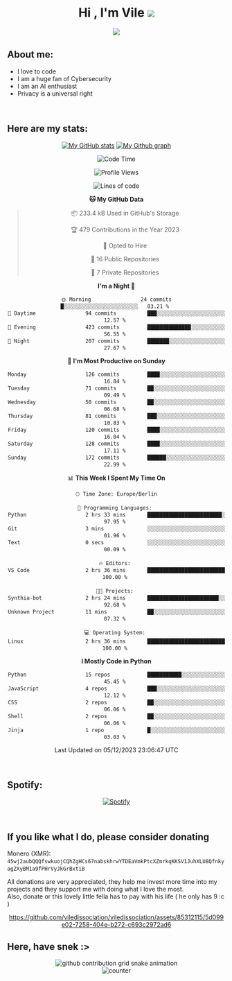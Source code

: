 <h1 align="center">Hi , I'm Vile <img src="https://media.giphy.com/media/hvRJCLFzcasrR4ia7z/giphy.gif" width="35"></h1>
<p align="center">
  <a href="https://github.com/viledissociation"><img src="https://readme-typing-svg.demolab.com?font=Roboto+Mono&weight=300&size=28&duration=4000&pause=100&color=C109F7&center=true&vCenter=true&width=580&height=127&lines=I'm+a+programmer;I'm+an+AI+enthusiast;I'm+a+big+fan+of+Neural+Networks;I'm+interested+in+Computer+Science;I+love+Cybersecurity;By+the+way+I+use+Arch+%F0%9F%92%80"></a>
</p>

## About me:

- I love to code
- I am a huge fan of Cybersecurity
- I am an AI enthusiast
- Privacy is a universal right

<br>

## Here are my stats:

<div align="center">
    
 [![My GitHub stats](https://github-readme-stats.vercel.app/api?username=viledissociation&count_private=true&show_icons=true&theme=radical)](https://github.com/viledissociation)
 [![My Github graph](http://github-profile-summary-cards.vercel.app/api/cards/profile-details?username=viledissociation&theme=radical)](https://github.com/viledissociation)

<!--START_SECTION:waka-->
![Code Time](http://img.shields.io/badge/Code%20Time-171%20hrs%2058%20mins-blue)

![Profile Views](http://img.shields.io/badge/Profile%20Views-0-blue)

![Lines of code](https://img.shields.io/badge/From%20Hello%20World%20I%27ve%20Written-64.7%20thousand%20lines%20of%20code-blue)

**🐱 My GitHub Data** 

> 📦 233.4 kB Used in GitHub's Storage 
 > 
> 🏆 479 Contributions in the Year 2023
 > 
> 💼 Opted to Hire
 > 
> 📜 16 Public Repositories 
 > 
> 🔑 7 Private Repositories 
 > 
**I'm a Night 🦉** 

```text
🌞 Morning                24 commits          █░░░░░░░░░░░░░░░░░░░░░░░░   03.21 % 
🌆 Daytime                94 commits          ███░░░░░░░░░░░░░░░░░░░░░░   12.57 % 
🌃 Evening                423 commits         ██████████████░░░░░░░░░░░   56.55 % 
🌙 Night                  207 commits         ███████░░░░░░░░░░░░░░░░░░   27.67 % 
```
📅 **I'm Most Productive on Sunday** 

```text
Monday                   126 commits         ████░░░░░░░░░░░░░░░░░░░░░   16.84 % 
Tuesday                  71 commits          ██░░░░░░░░░░░░░░░░░░░░░░░   09.49 % 
Wednesday                50 commits          ██░░░░░░░░░░░░░░░░░░░░░░░   06.68 % 
Thursday                 81 commits          ███░░░░░░░░░░░░░░░░░░░░░░   10.83 % 
Friday                   120 commits         ████░░░░░░░░░░░░░░░░░░░░░   16.04 % 
Saturday                 128 commits         ████░░░░░░░░░░░░░░░░░░░░░   17.11 % 
Sunday                   172 commits         ██████░░░░░░░░░░░░░░░░░░░   22.99 % 
```


📊 **This Week I Spent My Time On** 

```text
🕑︎ Time Zone: Europe/Berlin

💬 Programming Languages: 
Python                   2 hrs 33 mins       ████████████████████████░   97.95 % 
Git                      3 mins              ░░░░░░░░░░░░░░░░░░░░░░░░░   01.96 % 
Text                     0 secs              ░░░░░░░░░░░░░░░░░░░░░░░░░   00.09 % 

🔥 Editors: 
VS Code                  2 hrs 36 mins       █████████████████████████   100.00 % 

🐱‍💻 Projects: 
Synthia-bot              2 hrs 24 mins       ███████████████████████░░   92.68 % 
Unknown Project          11 mins             ██░░░░░░░░░░░░░░░░░░░░░░░   07.32 % 

💻 Operating System: 
Linux                    2 hrs 36 mins       █████████████████████████   100.00 % 
```

**I Mostly Code in Python** 

```text
Python                   15 repos            ███████████░░░░░░░░░░░░░░   45.45 % 
JavaScript               4 repos             ███░░░░░░░░░░░░░░░░░░░░░░   12.12 % 
CSS                      2 repos             ██░░░░░░░░░░░░░░░░░░░░░░░   06.06 % 
Shell                    2 repos             ██░░░░░░░░░░░░░░░░░░░░░░░   06.06 % 
Jinja                    1 repo              █░░░░░░░░░░░░░░░░░░░░░░░░   03.03 % 
```




 Last Updated on 05/12/2023 23:06:47 UTC
<!--END_SECTION:waka-->
</div>
<br>

## Spotify:

<div align="center">

[![Spotify](https://whois-hoeless.vercel.app/api/spotify?background_color=0d1117&border_color=090d13)](https://open.spotify.com/user/heanchenhorst)
</div>

<br>

## If you like what I do, please consider donating

Monero (XMR): ```45wj2aubQQQfswkuojCQhZgHCs67nabskhrwYTDEaVmkPtcXZmrkqKKSV1JuhXLU8QfnkyagZXyBM1a9fPHrVyJkGrBxtiB```

All donations are very appreciated, they help me invest more time into my projects and they support me with doing what I love the most.  
Also, donate or this lovely little fella has to pay with his life (  he only has 9 :c  )

<div align="center">


https://github.com/viledissociation/viledissociation/assets/85312115/5d099e02-7258-404e-b272-c693c2972ad6


</div>

## Here, have snek :>
<div align="center">
<picture>
  <source media="(prefers-color-scheme: dark)" srcset="https://raw.githubusercontent.com/viledissociation/viledissociation/output/github-contribution-grid-snake-dark.svg">
  <source media="(prefers-color-scheme: light)" srcset="https://raw.githubusercontent.com/viledissociation/viledissociation/output/github-contribution-grid-snake.svg">
  <img alt="github contribution grid snake animation" src="https://raw.githubusercontent.com/viledissociation/viledissociation/output/github-contribution-grid-snake.svg">
</div>

<div align="center">
  <img src="https://moe-counter.glitch.me/get/@hoeless_count?theme=rule34" alt="counter" />
</div>
